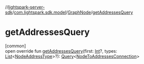 //[lightspark-server-sdk](../../../index.md)/[com.lightspark.sdk.model](../index.md)/[GraphNode](index.md)/[getAddressesQuery](get-addresses-query.md)

# getAddressesQuery

[common]\
open override fun [getAddressesQuery](get-addresses-query.md)(first: [Int](https://kotlinlang.org/api/latest/jvm/stdlib/kotlin/-int/index.html)?, types: [List](https://kotlinlang.org/api/latest/jvm/stdlib/kotlin.collections/-list/index.html)&lt;[NodeAddressType](../-node-address-type/index.md)&gt;?): [Query](../../com.lightspark.sdk.requester/-query/index.md)&lt;[NodeToAddressesConnection](../-node-to-addresses-connection/index.md)&gt;
